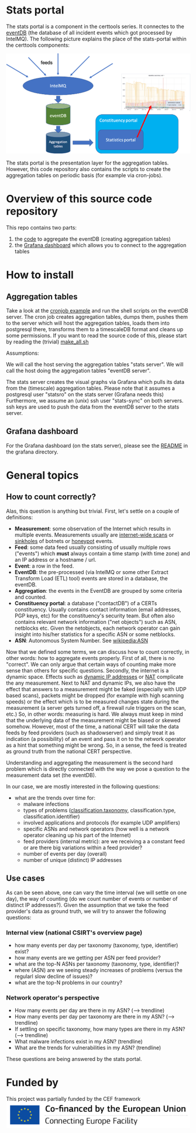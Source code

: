 # Stats portal

The stats portal is a component in the certtools series. It connectes to the [eventDB](https://github.com/certtools/intelmq/blob/develop/intelmq/bin/intelmq_psql_initdb.py) (the database of all incident events which got processed by IntelMQ). The following picture explains the place of the stats-portal within the certtools components:

![architecture-overview-stats-portal](architecture-overview-stats-portal-screen.png)


The stats portal is the presentation layer for the aggregation tables.
However, this code repository also contains the scripts to create the aggregation tables on periodic basis (for example via cron-jobs).

# Overview of this source code repository

This repo contains two parts:

  1. the [code](src/) to aggregate the eventDB  (creating aggregation tables)
  2. the [Grafana dashboard](src/grafana) which allows you to connect to the aggregation tables


# How to install

## Aggregation tables

Take a look at the [cronjob example](src/crontab) and run the shell scripts on the eventDB server.
The cron job creates aggregation tables, dumps them, pushes them to the server which will host the aggregation tables, loads them into postgresql there, transforms them to a timescaleDB format and cleans up some permissions. If you want to read the source code of this, please start by reading the (trivial) [make_all.sh](src/make_all.sh)

Assumptions:

We will call the host serving the aggregation tables "stats server".
We will call the host doing the aggregation tables "eventDB server".

The stats server creates the visual graphs via Grafana which pulls its data from the (timescale) aggregation tables.
Please note that it assumes a postgresql user "statsro" on the stats server (Grafana needs this)
Furthermore, we assume an (unix) ssh user "stats-sync" on both servers. ssh keys are used to push the data from the eventDB server to the stats server.


## Grafana dashboard

For the Grafana dashboard (on the stats server), please see the [README](src/grafana/README.md) in the grafana directory.


# General topics


## How to count correctly?

Alas, this question is anything but trivial. 
First, let's settle on a couple of definitions:

* **Measurement**: some observation of the Internet which results in multiple events. Measurements usually are [internet-wide scans](https://en.wikipedia.org/wiki/Port_scanner) or [sinkholes](https://en.wikipedia.org/wiki/DNS_sinkhole) of botnets or [honeypot](https://en.wikipedia.org/wiki/Honeypot_(computing)) events.
* **Feed**:  some data feed usually consisting of usually multiple rows ("events") which **must** always contain a time stamp (with time zone) and an IP address or a hostname / url.
* **Event**: a row in the feed.
* **EventDB**: the pre-processed (via IntelMQ or some other Extract Transform Load (ETL) tool) events are stored in a database, the eventDB.
* **Aggregation**: the events in the EventDB are grouped by some criteria and counted. 
* **Constituency portal**: a database ("contactDB") of a CERTs constituency. Usually contains contact information (email addresses, PGP keys, etc) for the constituency's security team. But often also contains relevant network information ("net objects") such as ASN, netblocks etc. Given the netobjects, each network operator can gain insight into his/her statistics for a specific ASN or some netblocks.
* **ASN**: Autonomous System Number. See [wikipedia:ASN](https://en.wikipedia.org/wiki/Autonomous_system_(Internet))

Now that we defined some terms, we can discuss how to count correctly, in other words: how to aggregate events properly. First of all, there is no "correct". We can only argue that certain ways of counting make more sense than others for specific questions. Secondly, the internet is a dynamic space. Effects such as [dynamic IP addresses](https://en.wikipedia.org/wiki/IP_address#Dynamic_IP) or [NAT](https://en.wikipedia.org/wiki/Network_address_translation) complicate the any measurement. Next to NAT and dynamic IPs, we also have the effect that answers to a measurement might be faked (especially with UDP based scans), packets might be dropped (for example with high scanning speeds) or the effect which is to be measured changes state during the measurement (a server gets turned off, a firewall rule triggers on the scan, etc.)
So, in other words: measuring is hard. We always must keep in mind that the underlying data of the measurement might be biased or skewed somehow. However, most of the time, a national CERT will take the data feeds by feed providers (such as shadowserver) and simply treat it as indication (a possibility) of an event and pass it on to the network operator as a hint that something might be wrong. So, in a sense, the feed is treated as ground truth from the national CERT perspective.

Understanding and aggregating the measurement is the second hard problem which is directly connected with the way we pose a question to the measurement data set (the eventDB).

In our case, we are mostly interested in the following questions:

* what are the trends over time for:
  * malware infections
  * types of problems ([classification.taxonomy](https://www.enisa.europa.eu/publications/reference-incident-classification-taxonomy), classification.type, classification.identifier)
  * involved applications and protocols (for example UDP amplifiers)
  * specific ASNs and network operators (how well is a network operator cleaning up his part of the Internet)
  * feed providers (internal metric): are we receiving a a constant feed or are there big variations within a feed provider?
  * number of events per day (overall)
  * number of unique (distinct) IP addresses 


Use cases
-----------

As can be seen above, one can vary the time interval (we will settle on one day), the way of counting (do we count number of events or number of distinct IP addresses?). 
Given the assumption that we take the feed provider's data as ground truth, we will try to answer the following questions:

### Internal view (national CSIRT's overview page)

* how many events per day per taxonomy (taxonomy, type, identifier) exist?
* how many events are we getting per ASN per feed provider?
* what are the top-N ASNs per taxonomy (taxonomy, type, identifier)?
* where (ASN) are we seeing steady increases of problems (versus the regularl slow decline of issues)?
* what are the top-N problems in our country?

### Network operator's perspective

* How many events per day are there in my ASN? (--> trendline)
* How many events per day per taxonomy are there in my ASN? (--> trendline)
* If settling on specific taxonomy, how many types are there in my ASN? (--> trendline)
* What malware infections exist in my ASN? (trendline)
* What are the trends for vulnerabilities in my ASN? (trendline)


These questions are being answered by the stats portal.


  
Funded by
=========

This project was partially funded by the CEF framework
![cef logo](fundedby.png)


